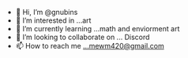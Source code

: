 - 👋 Hi, I’m @gnubins
- 👀 I’m interested in ...art
- 🌱 I’m currently learning ...math and enviorment art
- 💞️ I’m looking to collaborate on ... Discord
- 📫 How to reach me ...mewm420@gmail.com

<!---
gnubins/gnubins is a ✨ special ✨ repository because its `README.md` (this file) appears on your GitHub profile.
You can click the Preview link to take a look at your changes.
--->
